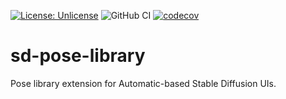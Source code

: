 [![License: Unlicense](https://img.shields.io/badge/license-Unlicense-blue.svg)](http://unlicense.org/)
![GitHub CI](https://github.com/n15g/sd-pose-library/actions/workflows/ci.yaml/badge.svg)
[![codecov](https://codecov.io/gh/n15g/sd-pose-library/branch/main/graph/badge.svg?token=1SV7S2D3BU)](https://codecov.io/gh/n15g/sd-pose-library)

# sd-pose-library
Pose library extension for Automatic-based Stable Diffusion UIs.
